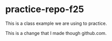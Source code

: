 # practice-repo-f25
This is a class example we are using to practice.

This is a change that I made though github.com.
